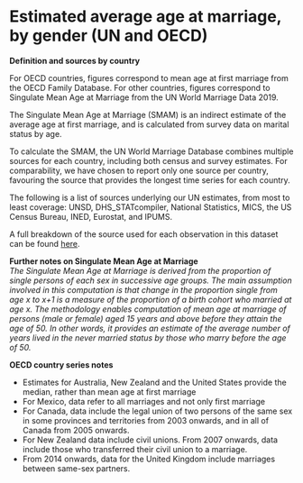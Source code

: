 # Estimated average age at marriage, by gender (UN and OECD)


<strong>Definition and sources by country</strong></br>

For OECD countries, figures correspond to mean age at first marriage from the OECD Family Database. For other countries, figures correspond to Singulate Mean Age at Marriage from the UN World Marriage Data 2019.  

The Singulate Mean Age at Marriage (SMAM) is an indirect estimate of the average age at first marriage, and is calculated from survey data on marital status by age.

To calculate the SMAM, the UN World Marriage Database combines multiple sources for each country, including both census and survey estimates. For comparability, we have chosen to report only one source per country, favouring the source that provides the longest time series for each country. 

The following is a list of sources underlying our UN estimates, from most to least coverage: UNSD, DHS_STATcompiler, National Statistics, MICS, the US Census Bureau, INED, Eurostat, and IPUMS. 

A full breakdown of the source used for each observation in this dataset can be found <a href="https://owid.cloud/app/uploads/2020/01/oecd-un-mix-final-metadata-stand.csv">here</a>.

<strong>Further notes on Singulate Mean Age at Marriage</strong></br>
<em>The Singulate Mean Age at Marriage is derived from the proportion of single persons of each sex in successive age groups. The main assumption involved in this computation is that change in the proportion single from age x to x+1 is a measure of the proportion of a birth cohort who married at age x. The methodology enables computation of mean age at marriage of persons (male or female) aged 15 years and above before they attain the age of 50. In other words, it provides an estimate of the average number of years lived in the never married status by those who marry before the age of 50.</em>

<strong>OECD country series notes</strong></br>
- Estimates for Australia, New Zealand and the United States provide the median, rather than mean age at first marriage
- For Mexico, data refer to all marriages and not only first marriage
- For Canada, data include the legal union of two persons of the same sex in some provinces and territories from 2003 onwards, and in all of Canada from 2005 onwards.
- For New Zealand data include civil unions. From 2007 onwards, data include those who transferred their civil union to a marriage. 
- From 2014 onwards, data for the United Kingdom include marriages between same-sex partners.